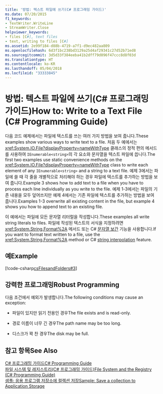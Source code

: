 ```yaml
---
title: '방법: 텍스트 파일에 쓰기(C# 프로그래밍 가이드)'
ms.date: 07/20/2015
f1_keywords:
- TextWriter.WriteLine
- StreamWriter.Close
helpviewer_keywords:
- files [C#], text files
- text, writing to files [C#]
ms.assetid: 2e99f184-d88b-4719-a7f1-d9ec482aa809
ms.openlocfilehash: 6d3f1bc238bd3129a25d4af29341c27d52b71ed8
ms.sourcegitcommit: 3d5d33f384eeba41b2dff79d096f47ccc8d8f03d
ms.translationtype: HT
ms.contentlocale: ko-KR
ms.lasthandoff: 05/04/2018
ms.locfileid: "33333845"
---
```

# <a name="how-to-write-to-a-text-file-c-programming-guide"></a><span data-ttu-id="07859-102">방법: 텍스트 파일에 쓰기(C# 프로그래밍 가이드)</span><span class="sxs-lookup"><span data-stu-id="07859-102">How to: Write to a Text File (C# Programming Guide)</span></span>
<span data-ttu-id="07859-103">다음 코드 예제에서는 파일에 텍스트를 쓰는 여러 가지 방법을 보여 줍니다.</span><span class="sxs-lookup"><span data-stu-id="07859-103">These examples show various ways to write text to a file.</span></span> <span data-ttu-id="07859-104">처음 두 예에서는 <xref:System.IO.File?displayProperty=nameWithType> 클래스의 정적 편의 메서드를 사용하여 `IEnumerable<string>`의 각 요소와 문자열을 텍스트 파일에 씁니다.</span><span class="sxs-lookup"><span data-stu-id="07859-104">The first two examples use static convenience methods on the <xref:System.IO.File?displayProperty=nameWithType> class to write each element of any `IEnumerable<string>` and a string to a text file.</span></span> <span data-ttu-id="07859-105">예제 3에서는 파일에 쓸 때 각 줄을 개별적으로 처리해야 하는 경우 파일에 텍스트를 추가하는 방법을 보여 줍니다.</span><span class="sxs-lookup"><span data-stu-id="07859-105">Example 3 shows how to add text to a file when you have to process each line individually as you write to the file.</span></span> <span data-ttu-id="07859-106">예제 1-3에서는 파일의 기존 내용을 모두 덮어쓰지만 예제 4에서는 기존 파일에 텍스트를 추가하는 방법을 보여 줍니다.</span><span class="sxs-lookup"><span data-stu-id="07859-106">Examples 1-3 overwrite all existing content in the file, but example 4 shows you how to append text to an existing file.</span></span>  
  
 <span data-ttu-id="07859-107">이 예에서는 파일에 모든 문자열 리터럴을 작성합니다.</span><span class="sxs-lookup"><span data-stu-id="07859-107">These examples all write string literals to files.</span></span> <span data-ttu-id="07859-108">파일에 작성된 텍스트의 서식을 지정하려면 <xref:System.String.Format%2A> 메서드 또는 C# [문자열 보간](../../../csharp/language-reference/tokens/interpolated.md) 기능을 사용합니다.</span><span class="sxs-lookup"><span data-stu-id="07859-108">If you want to format text written to a file, use the <xref:System.String.Format%2A> method or C# [string interpolation](../../../csharp/language-reference/tokens/interpolated.md) feature.</span></span>  
  
## <a name="example"></a><span data-ttu-id="07859-109">예</span><span class="sxs-lookup"><span data-stu-id="07859-109">Example</span></span>  
 [!code-csharp[csFilesandFolders#3](../../../csharp/programming-guide/file-system/codesnippet/CSharp/how-to-write-to-a-text-file_1.cs)]  
  
## <a name="robust-programming"></a><span data-ttu-id="07859-110">강력한 프로그래밍</span><span class="sxs-lookup"><span data-stu-id="07859-110">Robust Programming</span></span>  
 <span data-ttu-id="07859-111">다음 조건에서 예외가 발생합니다.</span><span class="sxs-lookup"><span data-stu-id="07859-111">The following conditions may cause an exception:</span></span>  
  
-   <span data-ttu-id="07859-112">파일이 있지만 읽기 전용인 경우</span><span class="sxs-lookup"><span data-stu-id="07859-112">The file exists and is read-only.</span></span>  
  
-   <span data-ttu-id="07859-113">경로 이름이 너무 긴 경우</span><span class="sxs-lookup"><span data-stu-id="07859-113">The path name may be too long.</span></span>  
  
-   <span data-ttu-id="07859-114">디스크가 꽉 찬 경우</span><span class="sxs-lookup"><span data-stu-id="07859-114">The disk may be full.</span></span>  
  
## <a name="see-also"></a><span data-ttu-id="07859-115">참고 항목</span><span class="sxs-lookup"><span data-stu-id="07859-115">See Also</span></span>  
 [<span data-ttu-id="07859-116">C# 프로그래밍 가이드</span><span class="sxs-lookup"><span data-stu-id="07859-116">C# Programming Guide</span></span>](../../../csharp/programming-guide/index.md)  
 [<span data-ttu-id="07859-117">파일 시스템 및 레지스트리(C# 프로그래밍 가이드)</span><span class="sxs-lookup"><span data-stu-id="07859-117">File System and the Registry (C# Programming Guide)</span></span>](../../../csharp/programming-guide/file-system/index.md)  
 [<span data-ttu-id="07859-118">샘플: 응용 프로그램 저장소에 컬렉션 저장</span><span class="sxs-lookup"><span data-stu-id="07859-118">Sample: Save a collection to Application Storage</span></span>](http://code.msdn.microsoft.com/CSWinStoreAppSaveCollection-bed5d6e6)
